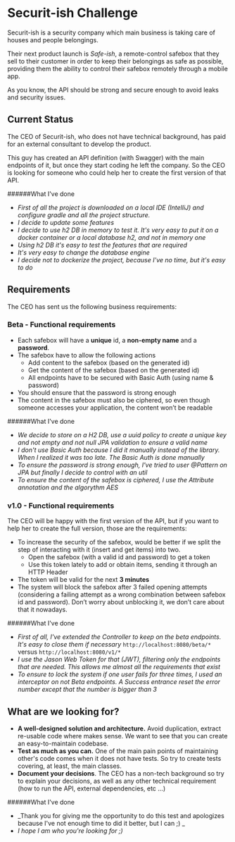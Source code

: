 # Securit-ish Challenge 

Securit-ish is a security company which main business is taking care of 
houses and people belongings. 

Their next product launch is _Safe-ish_, a remote-control safebox that they
sell to their customer in order to keep their belongings as safe as possible, 
providing them the ability to control their safebox remotely through a mobile app. 

As you know, the API should be strong and secure enough to avoid leaks and security
issues.

## Current Status

The CEO of Securit-ish, who does not have technical background, has paid for an external
consultant to develop the product. 

This guy has created an API definition (with Swagger) with the main endpoints of it, but 
once they start coding he left the company. So the CEO is looking for someone who could 
help her to create the first version of that API.

######What I've done
* _First of all the project is downloaded on a local IDE (IntelliJ) and configure gradle and all the project structure._
* _I decide to update some features_
* _I decide to use h2 DB in memory to test it. It's very easy to put it on a docker container or a local database h2, and not in memory one_
* _Using h2 DB it's easy to test the features that are required_
* _It's very easy to change the database engine_
* _I decide not to dockerize the project, because I've no time, but it's easy to do_ 

## Requirements

The CEO has sent us the following business requirements:

### Beta - Functional requirements

* Each safebox will have a **unique** id, a **non-empty name** and a **password**.
* The safebox have to allow the following actions
    * Add content to the safebox (based on the generated id)
    * Get the content of the safebox (based on the generated id)
    * All endpoints have to be secured with Basic Auth (using name & password) 
* You should ensure that the password is strong enough
* The content in the safebox must also be ciphered, so even though someone
  accesses your application, the content won’t be readable
  
######What I've done
* _We decide to store on a H2 DB, use a uuid policy to create a unique key and not empty and not null JPA validation to ensure a valid name_
* _I don't use Basic Auth because I did it manually instead of the library. When I realized it was too late. The Basic Auth is done manually_
* _To ensure the password is strong enough, I've tried to user @Pattern on JPA but finally I decide to control with an util_
* _To ensure the content of the safebox is ciphered, I use the Attribute annotation and the algorythm AES_

  
### v1.0 - Functional requirements

The CEO will be happy with the first version of the API, but if you want to help her
to create the full version, those are the requirements:

* To increase the security of the safebox, would be better if we split the step of 
 interacting with it (insert and get items) into two. 
    * Open the safebox (with a valid id and password) to get a token
    * Use this token lately to add or obtain items, sending it through an HTTP Header
* The token will be valid for the next **3 minutes**  
* The system will block the safebox after 3 failed opening attempts (considering a
 failing attempt as a wrong combination between safebox id and password). Don’t worry
 about unblocking it, we don’t care about that it nowadays.

######What I've done
* _First of all, I've extended the Controller to keep on the beta endpoints. It's easy to close them if necessary_
`http://localhost:8080/beta/*` versus `http://localhost:8080/v1/*`
* _I use the Jason Web Token for that (JWT), filtering only the endpoints that are needed. This allows me almost all the requirements that exist_
* _To ensure to lock the system if one user fails for three times, I used an interceptor on not Beta endpoints. A Success entrance reset the error number except that the number is bigger than 3_
 
## What are we looking for?

* **A well-designed solution and architecture.** Avoid duplication, extract re-usable code
where makes sense. We want to see that you can create an easy-to-maintain codebase.
* **Test as much as you can.** One of the main pain points of maintaining other's code
comes when it does not have tests. So try to create tests covering, at least, the main classes.
* **Document your decisions**. The CEO has a non-tech background so try to explain your decisions, 
as well as any other technical requirement (how to run the API, external dependencies, etc ...)

######What I've done
* _Thank you for giving me the opportunity to do this test and apologizes because I've not enough time to did it better, but I can ;) _
* _I hope I am who you're looking for ;)_
